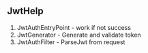 ## JwtHelp
1) JwtAuthEntryPoint - work if not success
2) JwtGenerator - Generate and validate token
3) JwtAuthFilter - ParseJwt from request
